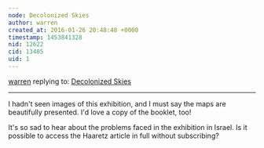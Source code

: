 ```yaml
---
node: Decolonized Skies
author: warren
created_at: 2016-01-26 20:48:48 +0000
timestamp: 1453841328
nid: 12622
cid: 13405
uid: 1
---
```




[warren](../profile/warren) replying to: [Decolonized Skies](../notes/hagitkeysar/01-26-2016/decolonized-skies)

----
I hadn't seen images of this exhibition, and I must say the maps are beautifully presented. I'd love a copy of the booklet, too! 

It's so sad to hear about the problems faced in the exhibition in Israel. Is it possible to access the Haaretz article in full without subscribing? 